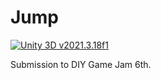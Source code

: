 # Jump

[![Unity 3D v2021.3.18f1](https://img.shields.io/badge/Unity-v2021.3.18f1-blue?logo=unity)](https://unity.com/)

Submission to DIY Game Jam 6th.
